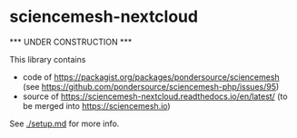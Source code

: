 # sciencemesh-nextcloud

*** UNDER CONSTRUCTION ***

This library contains
* code of https://packagist.org/packages/pondersource/sciencemesh (see https://github.com/pondersource/sciencemesh-php/issues/95)
* source of https://sciencemesh-nextcloud.readthedocs.io/en/latest/ (to be merged into https://sciencemesh.io)

See [./setup.md](https://github.com/pondersource/sciencemesh-php/blob/main/setup.md) for more info.
